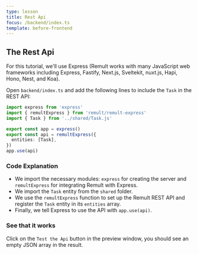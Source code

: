 ```yaml
---
type: lesson
title: Rest Api
focus: /backend/index.ts
template: before-frontend
---
```


## The Rest Api

For this tutorial, we'll use Express (Remult works with many JavaScript web frameworks including Express, Fastify, Next.js, Sveltekit, nuxt.js, Hapi, Hono, Nest, and Koa).

Open `backend/index.ts` and add the following lines to include the `Task` in the REST API:

```ts add={2,3,6-9}
import express from 'express'
import { remultExpress } from 'remult/remult-express'
import { Task } from '../shared/Task.js'

export const app = express()
export const api = remultExpress({
  entities: [Task],
})
app.use(api)
```

### Code Explanation

- We import the necessary modules: `express` for creating the server and `remultExpress` for integrating Remult with Express.
- We import the `Task` entity from the `shared` folder.
- We use the `remultExpress` function to set up the Remult REST API and register the `Task` entity in its `entities` array.
- Finally, we tell Express to use the API with `app.use(api)`.

### See that it works

Click on the `Test the Api` button in the preview window, you should see an empty JSON array in the result.
